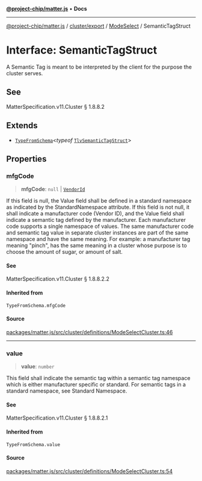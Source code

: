 [**@project-chip/matter.js**](../../../../../README.md) • **Docs**

***

[@project-chip/matter.js](../../../../../modules.md) / [cluster/export](../../../README.md) / [ModeSelect](../README.md) / SemanticTagStruct

# Interface: SemanticTagStruct

A Semantic Tag is meant to be interpreted by the client for the purpose the cluster serves.

## See

MatterSpecification.v11.Cluster § 1.8.8.2

## Extends

- [`TypeFromSchema`](../../../../../tlv/export/README.md#typefromschemas)\<*typeof* [`TlvSemanticTagStruct`](../README.md#tlvsemantictagstruct)\>

## Properties

### mfgCode

> **mfgCode**: `null` \| [`VendorId`](../../../../../datatype/export/README.md#vendorid)

If this field is null, the Value field shall be defined in a standard namespace as indicated by the
StandardNamespace attribute. If this field is not null, it shall indicate a manufacturer code (Vendor ID),
and the Value field shall indicate a semantic tag defined by the manufacturer. Each manufacturer code
supports a single namespace of values. The same manufacturer code and semantic tag value in separate cluster
instances are part of the same namespace and have the same meaning. For example: a manufacturer tag meaning
"pinch", has the same meaning in a cluster whose purpose is to choose the amount of sugar, or amount of salt.

#### See

MatterSpecification.v11.Cluster § 1.8.8.2.2

#### Inherited from

`TypeFromSchema.mfgCode`

#### Source

[packages/matter.js/src/cluster/definitions/ModeSelectCluster.ts:46](https://github.com/project-chip/matter.js/blob/7a8cbb56b87d4ccf34bec5a9a95ab40a1711324f/packages/matter.js/src/cluster/definitions/ModeSelectCluster.ts#L46)

***

### value

> **value**: `number`

This field shall indicate the semantic tag within a semantic tag namespace which is either manufacturer
specific or standard. For semantic tags in a standard namespace, see Standard Namespace.

#### See

MatterSpecification.v11.Cluster § 1.8.8.2.1

#### Inherited from

`TypeFromSchema.value`

#### Source

[packages/matter.js/src/cluster/definitions/ModeSelectCluster.ts:54](https://github.com/project-chip/matter.js/blob/7a8cbb56b87d4ccf34bec5a9a95ab40a1711324f/packages/matter.js/src/cluster/definitions/ModeSelectCluster.ts#L54)
